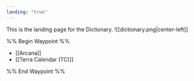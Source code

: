 ```yaml
---
landing: "true"
---
```

This is the landing page for the Dictionary.
![[dictionary.png|center-left]]

%% Begin Waypoint %%
- [[Arcana]]
- [[Terra Calendar (TC)]]

%% End Waypoint %%